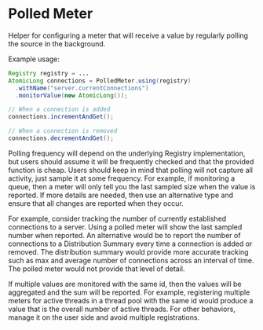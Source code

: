 # Polled Meter

Helper for configuring a meter that will receive a value by regularly polling the source in the
background.

Example usage:

```java
Registry registry = ...
AtomicLong connections = PolledMeter.using(registry)
  .withName("server.currentConnections")
  .monitorValue(new AtomicLong());

// When a connection is added
connections.incrementAndGet();

// When a connection is removed
connections.decrementAndGet();
```

Polling frequency will depend on the underlying Registry implementation, but users should
assume it will be frequently checked and that the provided function is cheap. Users should
keep in mind that polling will not capture all activity, just sample it at some frequency.
For example, if monitoring a queue, then a meter will only tell you the last sampled size
when the value is reported. If more details are needed, then use an alternative type
and ensure that all changes are reported when they occur.

For example, consider tracking the number of currently established connections to a server.
Using a polled meter will show the last sampled number when reported. An alternative would
be to report the number of connections to a Distribution Summary every time a connection is
added or removed. The distribution summary would provide more accurate tracking such as max
and average number of connections across an interval of time. The polled meter would not
provide that level of detail.

If multiple values are monitored with the same id, then the values will be aggregated and
the sum will be reported. For example, registering multiple meters for active threads in
a thread pool with the same id would produce a value that is the overall number of active
threads. For other behaviors, manage it on the user side and avoid multiple registrations.
